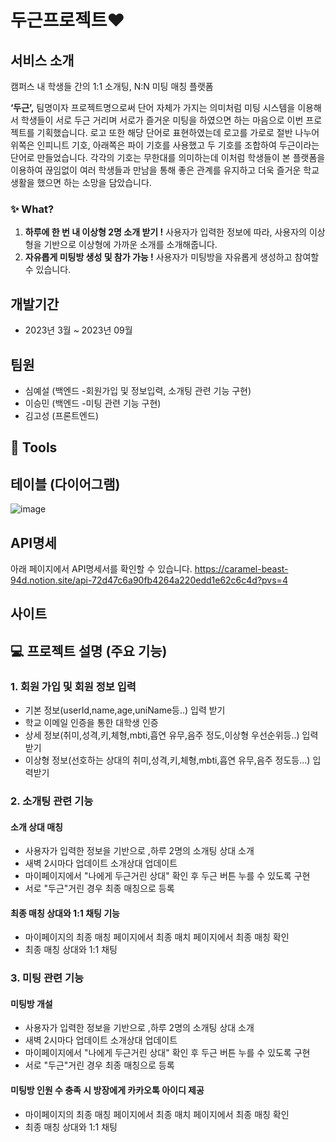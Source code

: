
# 두근프로젝트❤️

## 서비스 소개
캠퍼스 내 학생들 간의 1:1 소개팅, N:N 미팅 매칭 플랫폼

**‘두근’,** 팀명이자 프로젝트명으로써 단어 자체가 가지는 의미처럼 미팅 시스템을 이용해서 학생들이 서로 두근 거리며 서로가 즐거운 미팅을 하였으면 하는 마음으로 이번 프로젝트를 기획했습니다. 로고 또한 해당 단어로 표현하였는데 로고를 가로로 절반 나누어 위쪽은 인피니트 기호, 아래쪽은 파이 기호를 사용했고 두 기호를 조합하여 두근이라는 단어로 만들었습니다. 각각의 기호는 무한대를 의미하는데 이처럼 학생들이 본 플랫폼을 이용하여 끊임없이 여러 학생들과 만남을 통해 좋은 관계를 유지하고 더욱 즐거운 학교생활을 했으면 하는 소망을 담았습니다.

### ✨ What?
1. **하루에 한 번 내 이상형 2명 소개 받기 !** 사용자가 입력한 정보에 따라, 사용자의 이상형을 기반으로 이상형에 가까운 소개를 소개해줍니다.
2. **자유롭게 미팅방 생성 및 참가 가능 !** 사용자가 미팅방을 자유롭게 생성하고 참여할 수 있습니다. 
 
## 개발기간
- 2023년 3월 ~ 2023년 09월

## 팀원  
- 심예설 (백엔드 -회원가입 및 정보입력, 소개팅 관련 기능 구현)
- 이승민 (백엔드 -미팅 관련 기능 구현)
- 김고성 (프론트엔드)

## 🔧 Tools 


## 테이블 (다이어그램)  
![image](https://github.com/team-doogeun/doogeun-dating-backend/assets/89733207/d9531e44-57e6-4691-a1a7-be0e5108c3e4)


## API명세 
아래 페이지에서 API명세서를 확인할 수 있습니다.
https://caramel-beast-94d.notion.site/api-72d47c6a90fb4264a220edd1e62c6c4d?pvs=4

## 사이트


##  💻  프로젝트 설명 (주요 기능)
### 1. 회원 가입 및 회원 정보 입력


- 기본 정보(userId,name,age,uniName등..) 입력 받기
- 학교 이메일 인증을 통한 대학생 인증
- 상세 정보(취미,성격,키,체형,mbti,흡연 유무,음주 정도,이상형 우선순위등..) 입력받기
- 이상형 정보(선호하는 상대의 취미,성격,키,체형,mbti,흡연 유무,음주 정도등...) 입력받기

### 2. 소개팅 관련 기능 

#### 소개 상대 매칭 
  
- 사용자가 입력한 정보을 기반으로 ,하루 2명의 소개팅 상대 소개
- 새벽 2시마다 업데이트 소개상대 업데이트
- 마이페이지에서 "나에게 두근거린 상대" 확인 후 두근 버튼 누를 수 있도록 구현 
- 서로 "두근"거린 경우 최종 매칭으로 등록 
    

 #### 최종 매칭 상대와 1:1 채팅 기능     
- 마이페이지의 최종 매칭 페이지에서 최종 매치 페이지에서 최종 매칭 확인
- 최종 매칭 상대와 1:1 채팅 
     

### 3. 미팅 관련 기능 

#### 미팅방 개설
  
- 사용자가 입력한 정보을 기반으로 ,하루 2명의 소개팅 상대 소개
- 새벽 2시마다 업데이트 소개상대 업데이트
- 마이페이지에서 "나에게 두근거린 상대" 확인 후 두근 버튼 누를 수 있도록 구현 
- 서로 "두근"거린 경우 최종 매칭으로 등록 
    

 #### 미팅방 인원 수 충족 시 방장에게 카카오톡 아이디 제공 
- 마이페이지의 최종 매칭 페이지에서 최종 매치 페이지에서 최종 매칭 확인
- 최종 매칭 상대와 1:1 채팅 
     

   
